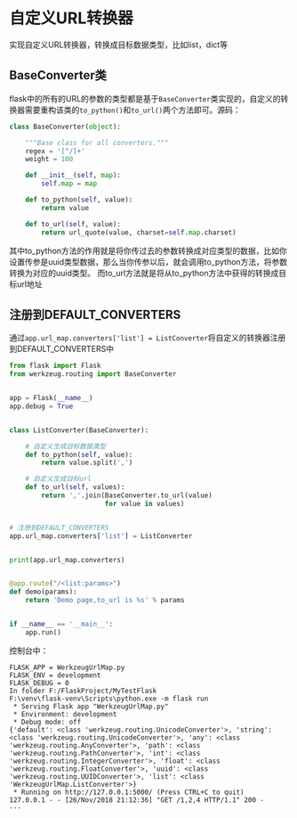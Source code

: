 # 自定义URL转换器

实现自定义URL转换器，转换成目标数据类型，比如list，dict等

## BaseConverter类

flask中的所有的URL的参数的类型都是基于`BaseConverter`类实现的，自定义的转换器需要重构该类的`to_python()`和`to_url()`两个方法即可。源码：

```python
class BaseConverter(object):

    """Base class for all converters."""
    regex = '[^/]+'
    weight = 100

    def __init__(self, map):
        self.map = map

    def to_python(self, value):
        return value

    def to_url(self, value):
        return url_quote(value, charset=self.map.charset)

```

其中to_python方法的作用就是将你传过去的参数转换成对应类型的数据，比如你设置传参是uuid类型数据，那么当你传参以后，就会调用to_python方法，将参数转换为对应的uuid类型。
而to_url方法就是将从to_python方法中获得的转换成目标url地址

## 注册到DEFAULT_CONVERTERS

通过`app.url_map.converters['list'] = ListConverter`将自定义的转换器注册到DEFAULT_CONVERTERS中

```python
from flask import Flask
from werkzeug.routing import BaseConverter


app = Flask(__name__)
app.debug = True


class ListConverter(BaseConverter):

    # 自定义生成目标数据类型
    def to_python(self, value):
        return value.split(',')

    # 自定义生成目标url
    def to_url(self, values):
        return ','.join(BaseConverter.to_url(value)
                        for value in values)


# 注册到DEFAULT_CONVERTERS
app.url_map.converters['list'] = ListConverter


print(app.url_map.converters)


@app.route("/<list:params>")
def demo(params):
    return 'Demo page,to_url is %s' % params


if __name__ == '__main__':
    app.run()
```

控制台中：

```dos
FLASK_APP = WerkzeugUrlMap.py
FLASK_ENV = development
FLASK_DEBUG = 0
In folder F:/FlaskProject/MyTestFlask
F:\venv\flask-venv\Scripts\python.exe -m flask run
 * Serving Flask app "WerkzeugUrlMap.py"
 * Environment: development
 * Debug mode: off
{'default': <class 'werkzeug.routing.UnicodeConverter'>, 'string': <class 'werkzeug.routing.UnicodeConverter'>, 'any': <class 'werkzeug.routing.AnyConverter'>, 'path': <class 'werkzeug.routing.PathConverter'>, 'int': <class 'werkzeug.routing.IntegerConverter'>, 'float': <class 'werkzeug.routing.FloatConverter'>, 'uuid': <class 'werkzeug.routing.UUIDConverter'>, 'list': <class 'WerkzeugUrlMap.ListConverter'>}
 * Running on http://127.0.0.1:5000/ (Press CTRL+C to quit)
127.0.0.1 - - [26/Nov/2018 21:12:36] "GET /1,2,4 HTTP/1.1" 200 -
···
